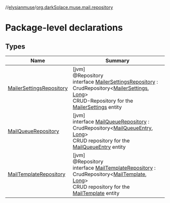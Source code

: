 //[elysianmuse](../../index.md)/[org.darkSolace.muse.mail.repository](index.md)

# Package-level declarations

## Types

| Name | Summary |
|---|---|
| [MailerSettingsRepository](-mailer-settings-repository/index.md) | [jvm]<br>@Repository<br>interface [MailerSettingsRepository](-mailer-settings-repository/index.md) : CrudRepository&lt;[MailerSettings](../org.darkSolace.muse.mail.model/-mailer-settings/index.md), [Long](https://kotlinlang.org/api/latest/jvm/stdlib/kotlin/-long/index.html)&gt; <br>CRUD-Repository for the [MailerSettings](../org.darkSolace.muse.mail.model/-mailer-settings/index.md) entity |
| [MailQueueRepository](-mail-queue-repository/index.md) | [jvm]<br>interface [MailQueueRepository](-mail-queue-repository/index.md) : CrudRepository&lt;[MailQueueEntry](../org.darkSolace.muse.mail.model/-mail-queue-entry/index.md), [Long](https://kotlinlang.org/api/latest/jvm/stdlib/kotlin/-long/index.html)&gt; <br>CRUD repository for the [MailQueueEntry](../org.darkSolace.muse.mail.model/-mail-queue-entry/index.md) entity |
| [MailTemplateRepository](-mail-template-repository/index.md) | [jvm]<br>@Repository<br>interface [MailTemplateRepository](-mail-template-repository/index.md) : CrudRepository&lt;[MailTemplate](../org.darkSolace.muse.mail.model/-mail-template/index.md), [Long](https://kotlinlang.org/api/latest/jvm/stdlib/kotlin/-long/index.html)&gt; <br>CRUD repository for the [MailTemplate](../org.darkSolace.muse.mail.model/-mail-template/index.md) entity |
